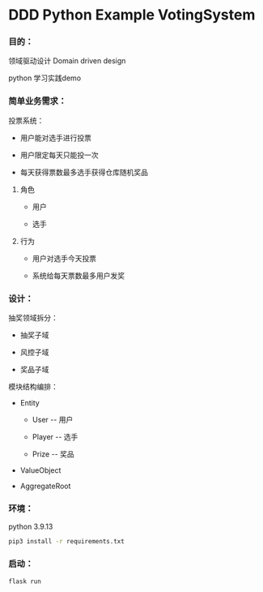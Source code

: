 # DDD Python Example VotingSystem

### 目的：

领域驱动设计 Domain driven design

python 学习实践demo

### 简单业务需求：

投票系统：

- 用户能对选手进行投票

- 用户限定每天只能投一次

- 每天获得票数最多选手获得仓库随机奖品

1. 角色

    - 用户

    - 选手

2. 行为

    - 用户对选手今天投票

    - 系统给每天票数最多用户发奖

### 设计：

抽奖领域拆分：

- 抽奖子域

- 风控子域

- 奖品子域

模块结构编排：

- Entity

    - User -- 用户

    - Player -- 选手

    - Prize -- 奖品

- ValueObject

- AggregateRoot

### 环境：

python 3.9.13

```bash
pip3 install -r requirements.txt
```

### 启动：

```bash
flask run
```
